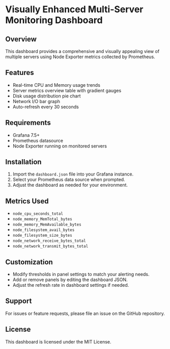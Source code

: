 # Visually Enhanced Multi-Server Monitoring Dashboard

## Overview
This dashboard provides a comprehensive and visually appealing view of multiple servers using Node Exporter metrics collected by Prometheus.

## Features
- Real-time CPU and Memory usage trends
- Server metrics overview table with gradient gauges
- Disk usage distribution pie chart
- Network I/O bar graph
- Auto-refresh every 30 seconds

## Requirements
- Grafana 7.5+
- Prometheus datasource
- Node Exporter running on monitored servers

## Installation
1. Import the `dashboard.json` file into your Grafana instance.
2. Select your Prometheus data source when prompted.
3. Adjust the dashboard as needed for your environment.

## Metrics Used
- `node_cpu_seconds_total`
- `node_memory_MemTotal_bytes`
- `node_memory_MemAvailable_bytes`
- `node_filesystem_avail_bytes`
- `node_filesystem_size_bytes`
- `node_network_receive_bytes_total`
- `node_network_transmit_bytes_total`

## Customization
- Modify thresholds in panel settings to match your alerting needs.
- Add or remove panels by editing the dashboard JSON.
- Adjust the refresh rate in dashboard settings if needed.

## Support
For issues or feature requests, please file an issue on the GitHub repository.

## License
This dashboard is licensed under the MIT License.
